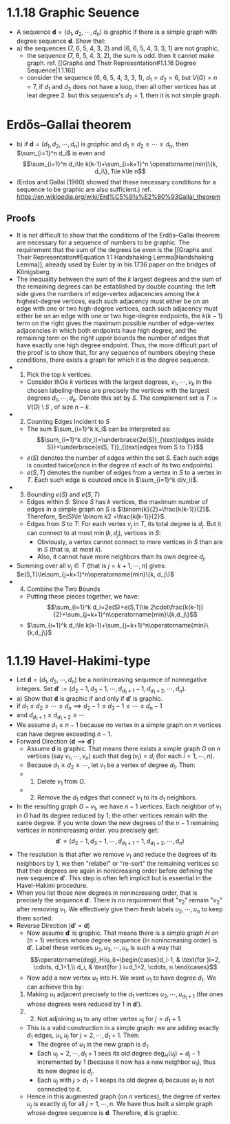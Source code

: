 # 1.1.18 Graphic Seuence
- A sequence $\mathbf{d}=(d_1, d_2, \cdots, d_n)$ is graphic if there is a simple graph with degree sequence $\mathbf{d}$. Show that:
- a) the sequences (7, 6, 5, 4, 3, 2) and (6, 6, 5, 4, 3, 3, 1) are not graphic,
  - the sequence (7, 6, 5, 4, 3, 2), the sum is odd. then it  cannot make graph. ref. [[Graphs and Their Representation#1.1.16 Degree Sequence|1.1.16]]
  - consider the sequence (6, 6, 5, 4, 3, 3, 1), $d_1=d_2=6$, but $V(G)=n=7$, if $d_1$ and $d_2$ does not have a loop, then all other vertices has at leat degree 2. but this sequence's $d_7=1$, then it is not simple graph.
# Erdős–Gallai theorem
- b) if $\mathbf{d}=(d_1, d_2, \cdots, d_n)$ is *graphic* and $d_1\ge d_2\ge \cdots \ge d_n$, then $\sum_{i=1}^n d_i$ is even and $$\sum_{i=1}^n d_i\le k(k-1)+\sum_{i=k+1}^n \operatorname{min}\{k, d_i\}, 1\le k\le n$$
- (Erdos and Gallai (1960) showed that these necessary conditions for a sequence
to be graphic are also sufficient.) ref. https://en.wikipedia.org/wiki/Erd%C5%91s%E2%80%93Gallai_theorem
## Proofs
- It is not difficult to show that the conditions of the Erdős–Gallai theorem are necessary for a sequence of numbers to be graphic. The requirement that the sum of the degrees be even is the [[Graphs and Their Representation#Equation 1.1 Handshaking Lemma|Handshaking Lemma]], already used by Euler by in his 1736 paper on the bridges of Königsberg. 
- The inequality between the sum of the $k$ largest degrees and the sum of the remaining degrees can be established by double counting: the left side gives the numbers of edge-vertex adjacencies among the $k$ highest-degree vertices, each such adjacency must either be on an edge with one or two high-degree vertices, each such adjacency must either be on an edge with one or two hige-degree endpoints, the $k(k-1)$ term on the right gives the maximum possible number of edge-vertex adjacencies in which both endpoints have high degree, and the remaining term on the right upper bounds the number of edges that have exactly one high degree endpoint. Thus, the more difficult part of the proof is to show that, for any sequence of numbers obeying these conditions, there exists a graph for which it is the degree sequence. 
- 1. Pick the top $k$ vertices. 
  - Consider thOe $k$ vertices with the largest degrees, $v_1, \cdots, v_k$ in the chosen labeling-these are precisely the vertices with the largest degrees $d_1, \cdots, d_k$. Denote this set by $S$. The complement set is $T:=V(G)\setminus S$  , of size $n-k$.
- 2. Counting Edges Incident to $S$
  - The sum $\sum_{i=1}^k k_i$ can be interpreted as:$$\sum_{i=1}^k d(v_i)=\underbrace{2e(S)}_{\text{edges inside S}}+\underbrace{e(S, T)}_{\text{edges from S to T}}$$
  - $e(S)$ denotes the number of edges within the set $S$. Each such edge is counted twice(once in the degree of each of its two endpoints).
  - $e(S, T)$ denotes the number of edges from a vertex in $S$ to a vertex in $T$. Each such edge is counted once in $\sum_{i=1}^k d(v_i)$.
- 3. Bounding $e(S)$ and $e(S, T)$
  - Edges within $S$: Since $S$ has $k$ vertices, the maximum number of edges in a simple graph on $S$ is $\binom{k}{2}=\frac{k(k-1)}{2}$. Therefore, $e(S)\le \binom k2 =\frac{k(k-1)}{2}$.
  - Edges from $S$ to $T$: For each vertex $v_j$ in $T$, its total degree is $d_j$. But it can connect to at most $\operatorname{min}(k, d_j)$, vertices in $S$:
    - Obviously, a vertex cannot connect to more vertices in $S$ than are in $S$ (that is, at most $k$).
    - Also, it cannot have more neighbors than its own degree $d_j$.
 - Summing over all $v_j\in T$ (that is $j=k+1, \cdots, n$) gives: $e(S,T)\le\sum_{j=k+1}^n\operatorname{min}\{k, d_j\}$
- 4. Combine the Two Bounds
  - Putting these pieces together, we have:$$\sum_{i=1}^k d_i=2e(S)+e(S,T)\le 2\cdot\frac{k(k-1)}{2}+\sum_{j=k+1}^n\operatorname{min}\{k,d_j\}$$
  - $\sum_{i=1}^k d_i\le k(k-1)+\sum_{j=k+1}^n\operatorname{min}\{k,d_j\}$

# 1.1.19 Havel-Hakimi-type
- Let $\mathbf{d}=(d_1,d_2,\cdots,d_n)$ be a nonincreasing sequence of nonnegative integers. Set $\mathbf{d}':=(d_2-1, d_3-1, \cdots, d_{d_1+1}-1, d_{d_1+2}, \cdots, d_n)$.
- a) Show that $\mathbf{d}$ is graphic if and only if $\mathbf{d}'$ is graphic.
- if $d_1\le d_2\le \cdots \le d_n\implies d_2-1\le d_3-1\le \cdots\le d_n-1$
- and $d_{d_1+1}\le d_{d_1+2}\le \cdots$
- We assume $d_1\le n-1$ because no vertex in a simple graph on $n$ vertices can have degree exceeding $n-1$.
- Forward Direction $(\mathbf{d}\implies \mathbf{d}')$
  - Assume $\mathbf{d}$ is graphic. That means there exists a simple graph $G$ on $n$ vertices (say $v_1, \cdots, v_n$) such that $\operatorname{deg}(v_i)=d_i$ (for each $i=1,\cdots, n$).
  - Because $d_1\ge d_2\ge \cdots$, let $v_1$ be a vertex of degree $d_1$. Then:
   - 1. Delete $v_1$ from $G$.
   - 2. Remove the $d_1$ edges that connect $v_1$ to its $d_1$ neighbors.
- In the resulting graph $G-v_1$, we have $n-1$ vertices. Each neighbor of $v_1$ in $G$ had its degree reduced by 1; the other vertices remain with the same degree. If you write down the new degrees of the $n-1$ remaining vertices in nonincreasing order. you precisely get:$$\mathbf{d}'=(d_2-1, d_3-1, \cdots, d_{d_1+1}-1, d_{d_1+2}, \cdots, d_n)$$
- The resolution is that after we remove $v_1$ and reduce the degrees of its neighbors by 1, we then "relabel" or "re-sort" the remaining vertices so that their degrees are again in nonicreasing order before defining the new sequence $\mathbf{d}'$. This step is often left implicit but is essential in the Havel-Hakimi procedure.
- When you list those new degrees in nonincreasing order, that is precisely the sequence $\mathbf{d}'$. There is no requirement that "$v_2$" remain "$v_2$" after removing $v_1$. We effectively give them fresh labels $u_2, \cdots, u_n$ to keep them sorted.
- Reverse Direction ($\mathbf{d}'=\mathbf{d}$)
  - Now assume $\mathbf{d}'$ is graphic. That means there is a simple graph $H$ on ($n-1$) vertices whose degree sequence (in nonincreasing order) is $\mathbf{d}'$. Label these vertices $u_2, u_3, \cdots, u_n$ is such a way that $$\operatorname{deg}_H(u_i)=\begin{cases}d_i-1, & \text{for }i=2, \cdots, d_1+1,\\
  d_i, & \text{for } i=d_1+2, \cdots, n.\end{cases}$$
  - Now add a new vertex $u_1$ into $H$. We want $u_1$ to have degree $d_1$. We can achieve this by:
   1. Making $u_1$ adjacent precisely to the $d_1$ vertices $u_2, \cdots, u_{d_1+1}$ (the ones whose degrees were reduced by 1 in $\mathbf{d}'$).
   2. 2. Not adjoining $u_1$ to any other vertex $u_j$ for $j>d_1+1$.
  - This is a valid construction in a simple graph: we are adding exactly $d_1$ edges, $u_1, u_j$ for $j=2, \cdots, d_1+1$. Then: 
    - The degree of $u_1$ in the new graph is $d_1$.
    - Each $u_j=2, \cdots, d_1+1$ sees its old degree $\operatorname{deg}_H(u_j)=d_j-1$ incremented by 1 (because it now has a new neighbor $u_1$), thus its new degree is $d_j$.
    - Each $u_j$ with $j>d_1+1$ keeps its old degree $d_j$ because $u_1$ is not connected to it.
  - Hence in this augmented graph (on $n$ vertices), the degree of vertex $u_j$ is exactly $d_j$ for all $j=1, \cdots, n$. We have thus built a simple graph whose degree sequence is $\mathbf{d}$. Therefore, $\mathbf{d}$ is graphic.
